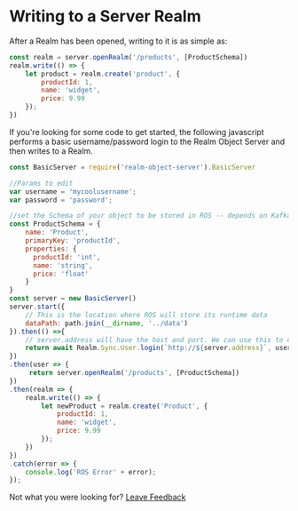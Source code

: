 # Writing to a Server Realm

After a Realm has been opened, writing to it is as simple as: 

```javascript
const realm = server.openRealm('/products', [ProductSchema])
realm.write(() => {
    let product = realm.create('product', {
        productId: 1,
        name: 'widget',
        price: 9.99 
    });
})
```

If you're looking for some code to get started, the following javascript performs a basic username/password login to the Realm Object Server and then writes to a Realm.

```javascript
const BasicServer = require('realm-object-server').BasicServer

//Params to edit
var username = 'mycoolusername'; 
var password = 'password';

//set the Schema of your object to be stored in ROS -- depends on Kafka message
const ProductSchema = {
    name: 'Product',
    primaryKey: 'productId',
    properties: {
      productId: 'int',
      name: 'string',
      price: 'float'
    }
}
const server = new BasicServer()
server.start({
    // This is the location where ROS will store its runtime data
    dataPath: path.join(__dirname, '../data')
}).then(() =>{
    // server.address will have the host and port. We can use this to construct the login url.
    return await Realm.Sync.User.login(`http://${server.address}`, username, password)
})
.then(user => {
     return server.openRealm('/products', [ProductSchema])
})
.then(realm => {
    realm.write(() => {
        let newProduct = realm.create('Product', {
            productId: 1,
            name: 'widget',
            price: 9.99
        });
    })
})
.catch(error => {
    console.log('ROS Error' + error);
});
```



Not what you were looking for? [Leave Feedback](https://www.getfeedback.com/r/uO1Zl0vE)

